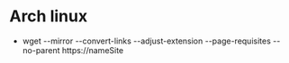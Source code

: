 # Arch linux

- wget --mirror --convert-links --adjust-extension --page-requisites --no-parent https://nameSite
